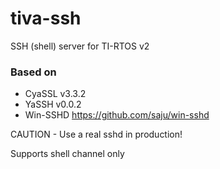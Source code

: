 # tiva-ssh
SSH (shell) server for TI-RTOS v2

### Based on

- CyaSSL v3.3.2
- YaSSH v0.0.2
- Win-SSHD    https://github.com/saju/win-sshd

CAUTION - Use a real sshd in production!

Supports shell channel only
